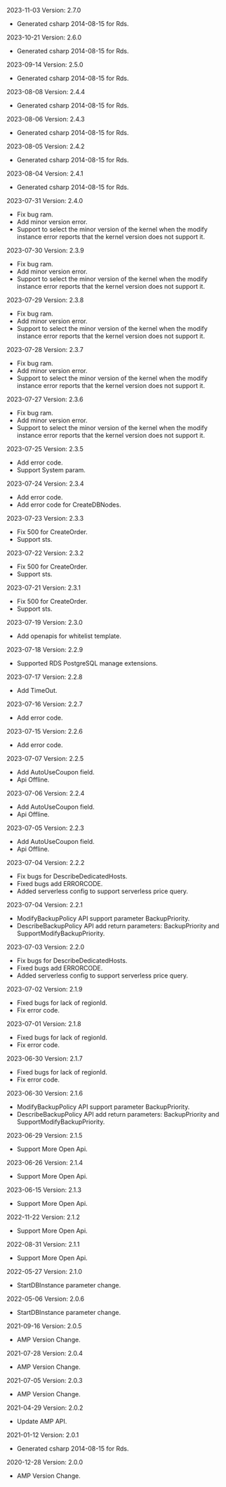 2023-11-03 Version: 2.7.0
- Generated csharp 2014-08-15 for Rds.

2023-10-21 Version: 2.6.0
- Generated csharp 2014-08-15 for Rds.

2023-09-14 Version: 2.5.0
- Generated csharp 2014-08-15 for Rds.

2023-08-08 Version: 2.4.4
- Generated csharp 2014-08-15 for Rds.

2023-08-06 Version: 2.4.3
- Generated csharp 2014-08-15 for Rds.

2023-08-05 Version: 2.4.2
- Generated csharp 2014-08-15 for Rds.

2023-08-04 Version: 2.4.1
- Generated csharp 2014-08-15 for Rds.

2023-07-31 Version: 2.4.0
- Fix bug ram.
- Add minor version error.
- Support to select the minor version of the kernel when the modify instance error reports that the kernel version does not support it.

2023-07-30 Version: 2.3.9
- Fix bug ram.
- Add minor version error.
- Support to select the minor version of the kernel when the modify instance error reports that the kernel version does not support it.

2023-07-29 Version: 2.3.8
- Fix bug ram.
- Add minor version error.
- Support to select the minor version of the kernel when the modify instance error reports that the kernel version does not support it.

2023-07-28 Version: 2.3.7
- Fix bug ram.
- Add minor version error.
- Support to select the minor version of the kernel when the modify instance error reports that the kernel version does not support it.

2023-07-27 Version: 2.3.6
- Fix bug ram.
- Add minor version error.
- Support to select the minor version of the kernel when the modify instance error reports that the kernel version does not support it.

2023-07-25 Version: 2.3.5
- Add error code.
- Support System param.

2023-07-24 Version: 2.3.4
- Add error code.
- Add error code for CreateDBNodes.

2023-07-23 Version: 2.3.3
- Fix 500 for CreateOrder.
- Support sts.

2023-07-22 Version: 2.3.2
- Fix 500 for CreateOrder.
- Support sts.

2023-07-21 Version: 2.3.1
- Fix 500 for CreateOrder.
- Support sts.

2023-07-19 Version: 2.3.0
- Add openapis for whitelist template.

2023-07-18 Version: 2.2.9
- Supported RDS PostgreSQL manage extensions.

2023-07-17 Version: 2.2.8
- Add TimeOut.

2023-07-16 Version: 2.2.7
- Add error code.

2023-07-15 Version: 2.2.6
- Add error code.

2023-07-07 Version: 2.2.5
- Add AutoUseCoupon field.
- Api Offline.

2023-07-06 Version: 2.2.4
- Add AutoUseCoupon field.
- Api Offline.

2023-07-05 Version: 2.2.3
- Add AutoUseCoupon field.
- Api Offline.

2023-07-04 Version: 2.2.2
- Fix bugs for  DescribeDedicatedHosts.
- Fixed bugs add ERRORCODE.
- Added serverless config to support serverless price query.

2023-07-04 Version: 2.2.1
- ModifyBackupPolicy API support parameter BackupPriority.
- DescribeBackupPolicy API add return parameters: BackupPriority and SupportModifyBackupPriority.

2023-07-03 Version: 2.2.0
- Fix bugs for  DescribeDedicatedHosts.
- Fixed bugs add ERRORCODE.
- Added serverless config to support serverless price query.

2023-07-02 Version: 2.1.9
- Fixed bugs for lack of regionId.
- Fix error code.

2023-07-01 Version: 2.1.8
- Fixed bugs for lack of regionId.
- Fix error code.

2023-06-30 Version: 2.1.7
- Fixed bugs for lack of regionId.
- Fix error code.

2023-06-30 Version: 2.1.6
- ModifyBackupPolicy API support parameter BackupPriority.
- DescribeBackupPolicy API add return parameters: BackupPriority and SupportModifyBackupPriority.

2023-06-29 Version: 2.1.5
- Support More Open Api.

2023-06-26 Version: 2.1.4
- Support More Open Api.

2023-06-15 Version: 2.1.3
- Support More Open Api.

2022-11-22 Version: 2.1.2
- Support More Open Api.

2022-08-31 Version: 2.1.1
- Support More Open Api.

2022-05-27 Version: 2.1.0
- StartDBInstance parameter change.

2022-05-06 Version: 2.0.6
- StartDBInstance parameter change.

2021-09-16 Version: 2.0.5
- AMP Version Change.

2021-07-28 Version: 2.0.4
- AMP Version Change.

2021-07-05 Version: 2.0.3
- AMP Version Change.

2021-04-29 Version: 2.0.2
- Update AMP API.

2021-01-12 Version: 2.0.1
- Generated csharp 2014-08-15 for Rds.

2020-12-28 Version: 2.0.0
- AMP Version Change.


